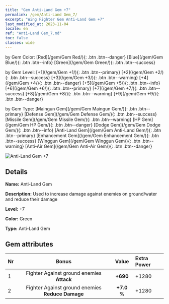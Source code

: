 ```yaml
---
title: "Gem Anti-Land Gem +7"
permalink: /gem/Anti-Land Gem_7/
excerpt: "Wing Fighter Gem Anti-Land Gem +7"
last_modified_at: 2023-11-04
locale: en
ref: "Anti-Land Gem_7.md"
toc: false
classes: wide
---
```




  by Gem Color:  [Red](/gem/Gem Red/){: .btn .btn--danger}   [Blue](/gem/Gem Blue/){: .btn .btn--info}   [Green](/gem/Gem Green/){: .btn .btn--success} 

  by Gem Level:  [+1](/gem/Gem +1/){: .btn .btn--primary}   [+2](/gem/Gem +2/){: .btn .btn--success}   [+3](/gem/Gem +3/){: .btn .btn--warning}   [+4](/gem/Gem +4/){: .btn .btn--danger}   [+5](/gem/Gem +5/){: .btn .btn--info}   [+6](/gem/Gem +6/){: .btn .btn--primary}   [+7](/gem/Gem +7/){: .btn .btn--success}   [+8](/gem/Gem +8/){: .btn .btn--warning}   [+9](/gem/Gem +9/){: .btn .btn--danger} 

  by Gem Type:  [Maingun Gem](/gem/Gem Maingun Gem/){: .btn .btn--primary}   [Defense Gem](/gem/Gem Defense Gem/){: .btn .btn--success}   [Missile Gem](/gem/Gem Missile Gem/){: .btn .btn--warning}   [HP Gem](/gem/Gem HP Gem/){: .btn .btn--danger}   [Dodge Gem](/gem/Gem Dodge Gem/){: .btn .btn--info}   [Anti-Land Gem](/gem/Gem Anti-Land Gem/){: .btn .btn--primary}   [Enhancement Gem](/gem/Gem Enhancement Gem/){: .btn .btn--success}   [Winggun Gem](/gem/Gem Winggun Gem/){: .btn .btn--warning}   [Anti-Air Gem](/gem/Gem Anti-Air Gem/){: .btn .btn--danger} 

 ![Anti-Land Gem +7](/images/gem/bs3_img2.png)

## Details

 **Name:** Anti-Land Gem 

 **Description:** Used to increase damage against enemies on ground/water and reduce their damage 

 **Level:** +7 

 **Color:** Green 

 **Type:** Anti-Land Gem 

## Gem attributes

  |  Nr |     Bonus     |   Value   | Extra Power  |
  |:----|:-------------:|:---------:|:----------------|
  | 1  | Fighter Against ground enemies **Attack**  | **+690**  | +1280 |
  | 2  | Fighter Against ground enemies **Reduce Damage**  | **+7.0 %**  | +1280 |


